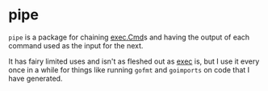 # pipe

`pipe` is a package for chaining [exec.Cmd](https://golang.org/pkg/os/exec/#Cmd)s and having the output of each command used as the input for the next.

It has fairy limited uses and isn't as fleshed out as [exec](https://golang.org/pkg/os/exec/) is, but I use it every once in a while for things like running `gofmt` and `goimports` on code that I have generated.
